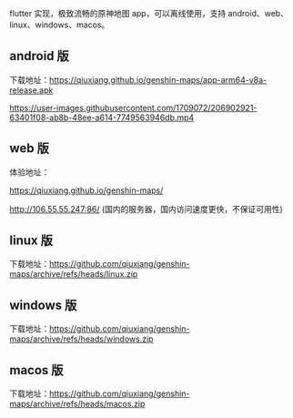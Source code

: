 flutter 实现，极致流畅的原神地图 app，可以离线使用，支持 android、web、linux、windows、macos。

## android 版

下载地址：https://qiuxiang.github.io/genshin-maps/app-arm64-v8a-release.apk

https://user-images.githubusercontent.com/1709072/206902921-63401f08-ab8b-48ee-a614-7749563946db.mp4

## web 版

体验地址：

https://qiuxiang.github.io/genshin-maps/

http://106.55.55.247:86/ (国内的服务器，国内访问速度更快，不保证可用性)

## linux 版

下载地址：https://github.com/qiuxiang/genshin-maps/archive/refs/heads/linux.zip

## windows 版

下载地址：https://github.com/qiuxiang/genshin-maps/archive/refs/heads/windows.zip

## macos 版

下载地址：https://github.com/qiuxiang/genshin-maps/archive/refs/heads/macos.zip
